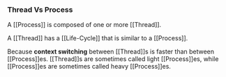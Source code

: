 ### Thread Vs Process

A [[Process]] is composed of one or more [[Thread]].

A [[Thread]] has a [[Life-Cycle]] that is similar to a [[Process]].

Because **context switching** between [[Thread]]s is faster than between [[Process]]es. [[Thread]]s are sometimes called light [[Process]]es, while [[Process]]es are sometimes called heavy [[Process]]es.
